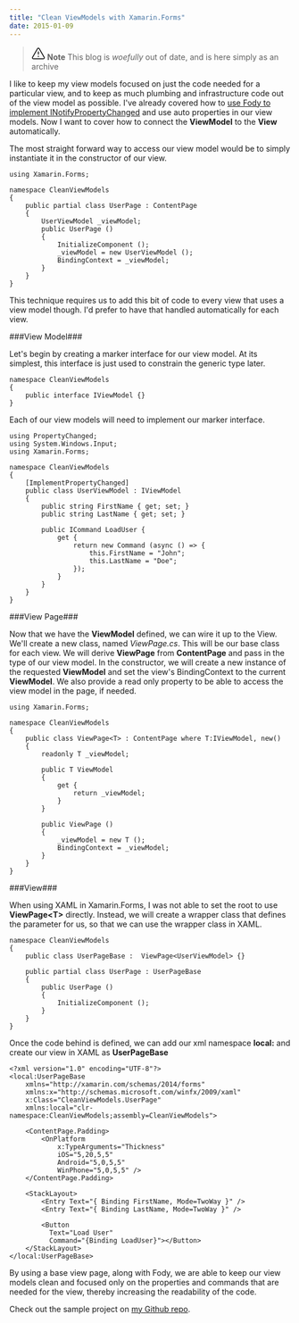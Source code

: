 ```yaml
---
title: "Clean ViewModels with Xamarin.Forms"
date: 2015-01-09
---
```

> <svg xmlns="http://www.w3.org/2000/svg" viewBox="0 0 24 24" width="24" height="24"><path d="M13 17.5a1 1 0 11-2 0 1 1 0 012 0zm-.25-8.25a.75.75 0 00-1.5 0v4.5a.75.75 0 001.5 0v-4.5z"></path><path fill-rule="evenodd" d="M9.836 3.244c.963-1.665 3.365-1.665 4.328 0l8.967 15.504c.963 1.667-.24 3.752-2.165 3.752H3.034c-1.926 0-3.128-2.085-2.165-3.752L9.836 3.244zm3.03.751a1 1 0 00-1.732 0L2.168 19.499A1 1 0 003.034 21h17.932a1 1 0 00.866-1.5L12.866 3.994z"></path></svg> **Note**
> This blog is _woefully_ out of date, and is here simply as an archive

I like to keep my view models focused on just the code needed for a particular view, and to keep as much plumbing and infrastructure code out of the view model as possible. I've already covered how to [use Fody to implement INotifyPropertyChanged](http://arteksoftware.com/fody-propertychanged-xamarin-studio/) and use auto properties in our view models. Now I want to cover how to connect the **ViewModel** to the **View** automatically.

The most straight forward way to access our view model would be to simply instantiate it in the constructor of our view.

<pre><code class="language-csharp">using Xamarin.Forms;

namespace CleanViewModels
{	
	public partial class UserPage : ContentPage
	{	
		UserViewModel _viewModel;
		public UserPage ()
		{
			InitializeComponent ();
			_viewModel = new UserViewModel ();
            BindingContext = _viewModel;
		}
	}
}
</code></pre>

This technique requires us to add this bit of code to every view that uses a view model though. I'd prefer to have that handled automatically for each view.

###View Model###

Let's begin by creating a marker interface for our view model. At its simplest, this interface is just used to constrain the generic type later.

```language-csharp
namespace CleanViewModels
{
    public interface IViewModel {}
}
```

Each of our view models will need to implement our marker interface.

<pre><code class="language-csharp">using PropertyChanged;
using System.Windows.Input;
using Xamarin.Forms;

namespace CleanViewModels
{
	[ImplementPropertyChanged]
	public class UserViewModel : IViewModel
	{
		public string FirstName { get; set; }
		public string LastName { get; set; }

		public ICommand LoadUser {
			get {
				return new Command (async () => {
					this.FirstName = "John";
					this.LastName = "Doe";
				});
			}
		}
	}
}
</code></pre>


###View Page###

Now that we have the **ViewModel** defined, we can wire it up to the View. We'll create a new class, named *ViewPage.cs*. This will be our base class for each view.  We will derive **ViewPage** from **ContentPage** and pass in the type of our view model. In the constructor, we will create a new instance of the requested **ViewModel** and set the view's BindingContext to the current **ViewModel**. We also provide a read only property to be able to access the view model in the page, if needed.

<pre><code class="language-csharp">using Xamarin.Forms;

namespace CleanViewModels
{
	public class ViewPage&lt;T&gt; : ContentPage where T:IViewModel, new()
	{
		readonly T _viewModel; 

		public T ViewModel
		{
			get {
				return _viewModel;
			}
		}

		public ViewPage ()
		{
			_viewModel = new T ();
			BindingContext = _viewModel;
		}
	}
}
</code></pre>

###View###

When using XAML in Xamarin.Forms, I was not able to set the root to use **ViewPage&lt;T&gt;** directly. Instead, we will create a wrapper class that defines the <T> parameter for us, so that we can use the wrapper class in XAML.

<pre><code class="language-csharp">namespace CleanViewModels
{	
	public class UserPageBase :  ViewPage&lt;UserViewModel&gt; {}

	public partial class UserPage : UserPageBase
	{	
		public UserPage ()
		{
			InitializeComponent ();
		}
	}
}
</code></pre>

Once the code behind is defined, we can add our xml namespace **local:** and create our view in XAML as **UserPageBase**

```language-markup
<?xml version="1.0" encoding="UTF-8"?>
<local:UserPageBase 
	xmlns="http://xamarin.com/schemas/2014/forms" 
	xmlns:x="http://schemas.microsoft.com/winfx/2009/xaml" 
	x:Class="CleanViewModels.UserPage" 
	xmlns:local="clr-namespace:CleanViewModels;assembly=CleanViewModels">

	<ContentPage.Padding>
		<OnPlatform 
			x:TypeArguments="Thickness" 
			iOS="5,20,5,5" 
			Android="5,0,5,5" 
			WinPhone="5,0,5,5" />
	</ContentPage.Padding>

	<StackLayout>
		<Entry Text="{ Binding FirstName, Mode=TwoWay }" />
		<Entry Text="{ Binding LastName, Mode=TwoWay }" />

		<Button 
	      Text="Load User"
	      Command="{Binding LoadUser}"></Button>
    </StackLayout>
</local:UserPageBase>	
```

By using a base view page, along with Fody, we are able to keep our view models clean and focused only on the properties and commands that are needed for the view, thereby increasing the readability of the code.

Check out the sample project on [my Github repo](https://github.com/RobGibbens/CleanViewModels).
